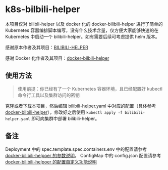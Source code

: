 # k8s-bilbili-helper

本项目仅对 bilibli-helper 以及 docker 化的 docker-bilibili-helper 进行了简单的 Kubernetes 容器编排脚本编写，没有什么技术含量，仅方便大家能够快速的在 Kubernetes 中启动一个 bilibili-helper。如有需要后续可考虑提供 helm 版本。

感谢原本作者及其项目：[BILIBILI-HELPER](https://github.com/JunzhouLiu/BILIBILI-HELPER)

感谢 Docker 化作者及其项目：[docker-bilbili-helper](https://github.com/SuperNG6/docker-bilbili-helper)

## 使用方法

> 使用前提：你已经有了一个 Kubernetes 容器环境，且已经配置好 kubectl 命令行工具以及集群访问的密钥

克隆或者下载本项目，然后编辑 bilibili-helper.yaml 中对应的配置（具体参考 [docker-bilbili-helper](https://github.com/SuperNG6/docker-bilbili-helper)），修改好之后使用 `kubectl apply -f bilibili-helper.yaml` 即可向集群中部署 bilibili-helper。

## 备注

Deployment 中的 spec.template.spec.containers.env 中的配置请参考 [docker-bilibili-helpoer 的参数说明](https://github.com/SuperNG6/docker-bilbili-helper#%E5%8F%82%E6%95%B0%E8%AF%B4%E6%98%8E)。
ConfigMap 中的 config.json 配置请参考 [docker-bilibili-helpoer 的配置自定义功能说明](https://github.com/SuperNG6/docker-bilbili-helper#%E9%85%8D%E7%BD%AE%E8%87%AA%E5%AE%9A%E4%B9%89%E5%8A%9F%E8%83%BD)
